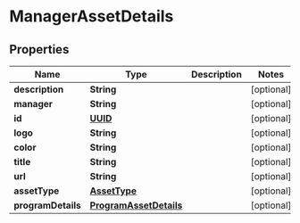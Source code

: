 # ManagerAssetDetails

## Properties
Name | Type | Description | Notes
------------ | ------------- | ------------- | -------------
**description** | **String** |  |  [optional]
**manager** | **String** |  |  [optional]
**id** | [**UUID**](UUID.md) |  |  [optional]
**logo** | **String** |  |  [optional]
**color** | **String** |  |  [optional]
**title** | **String** |  |  [optional]
**url** | **String** |  |  [optional]
**assetType** | [**AssetType**](AssetType.md) |  |  [optional]
**programDetails** | [**ProgramAssetDetails**](ProgramAssetDetails.md) |  |  [optional]
